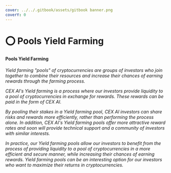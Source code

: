 ```yaml
---
cover: ../../.gitbook/assets/gitbook banner.png
coverY: 0
---
```


# ⭕ Pools Yield Farming

#### Pools Yield Farming

_Yield farming "pools" of cryptocurrencies are groups of investors who join together to combine their resources and increase their chances of earning rewards through the farming process._

_CEX AI's Yield farming is a process where our investors provide liquidity to a pool of cryptocurrencies in exchange for rewards. These rewards can be paid in the form of CEX AI._

_By pooling their stakes in a Yield farming pool, CEX AI investors can share risks and rewards more efficiently, rather than performing the process alone. In addition, CEX AI's Yield farming pools offer more attractive reward rates and soon will provide technical support and a community of investors with similar interests._

_In practice, our Yield farming pools allow our investors to benefit from the process of providing liquidity to a pool of cryptocurrencies in a more efficient and secure manner, while increasing their chances of earning rewards. Yield farming pools can be an interesting option for our investors who want to maximize their returns in cryptocurrencies._
